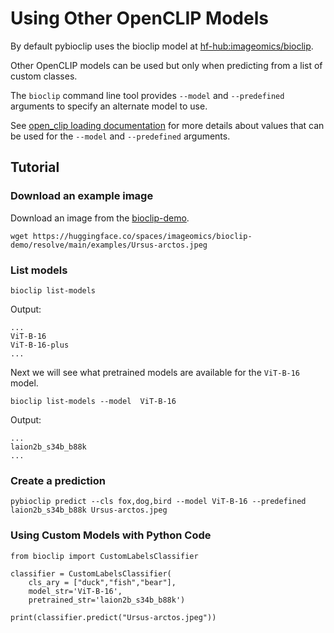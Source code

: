 # Using Other OpenCLIP Models
By default pybioclip uses the bioclip model at [hf-hub:imageomics/bioclip](https://huggingface.co/imageomics/bioclip).

Other OpenCLIP models can be used but only when predicting from a list of custom classes.

The `bioclip` command line tool provides `--model` and `--predefined` arguments to specify an alternate model to use.

See [open_clip loading documentation](https://github.com/mlfoundations/open_clip?tab=readme-ov-file#loading-models) for more details about values that can be used for the `--model` and `--predefined` arguments.

## Tutorial

### Download an example image
Download an image from the [bioclip-demo](https://huggingface.co/spaces/imageomics/bioclip-demo).

```console
wget https://huggingface.co/spaces/imageomics/bioclip-demo/resolve/main/examples/Ursus-arctos.jpeg
```

### List models

```
bioclip list-models
```
Output:
```
...
ViT-B-16
ViT-B-16-plus
...
```
Next we will see what pretrained models are available for the `ViT-B-16` model.

```
bioclip list-models --model  ViT-B-16
```
Output:
```
...
laion2b_s34b_b88k
...
```

### Create a prediction 

```
pybioclip predict --cls fox,dog,bird --model ViT-B-16 --predefined laion2b_s34b_b88k Ursus-arctos.jpeg
```


### Using Custom Models with Python Code
```
from bioclip import CustomLabelsClassifier

classifier = CustomLabelsClassifier(
    cls_ary = ["duck","fish","bear"],
    model_str='ViT-B-16',
    pretrained_str='laion2b_s34b_b88k')

print(classifier.predict("Ursus-arctos.jpeg"))
```
  

